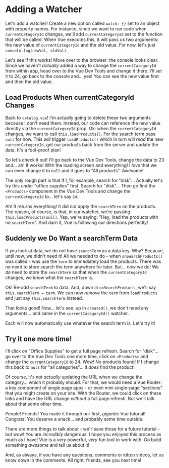 # Adding a Watcher

Let's add a watcher! Create a new option called `watch: {}` set to an object
with property names. For instance, since we want to run code when
`currentCategoryId` changes, we'll add `currentCategoryId` set to the function
that will be called. When Vue executes this, it will pass us two arguments: the
new value of `currentCategoryId` and the old value. For now, let's just
`console.log(newVal, oldVal)`.

Let's see if this works! Move over to the browser: the console looks clear.
Since we haven't *actually* added a way to change the `currentCategoryId` from
within app, head over to the Vue Dev Tools and change it there.
I'll set it to 24, go back to the console and... yes! You can
see the new value first and then the old value.

## Load Products When currentCategoryId Changes

Back to `catalog.vue`! I'm actually going to delete these two arguments because
I don't need them. Instead, our code can reference the new value directly via the
`currentCategoryId` prop. Ok: when the `currentCategoryId` changes, we want to
call `this.loadProducts()`. For the search term pass `null` for now.
This *will* trigger `loadProducts()` which in turn will *read* the new
`currentCategoryId`, get our products back from the server and update the data.
It's a fool-proof plan!

So let's check it out! I'll go back to the Vue Dev Tools, change the data to
23 and... ah! It works! With the loading screen and everything! I *love*
that we can even change it to `null` and it goes to "All products". Awesome!

The only rough part is that if I, for example, search for "disk"...
Actually let's try this under "office supplies" first. Search for "disk"...
Then go find the `<Products>` component in the Vue Dev Tools and change the
`currentCategoryId` to... let's say `24`.

Ah! It returns everything! It did *not* apply the `searchTerm` on the products.
The reason, of course, is that, in our watcher, we're passing
`this.loadProducts(null)`. Yep, we're saying: "Hey, load the products with no
`searchTerm`". And darn it, Vue is following our directions perfectly!

## Suddenly we Do Want a searchTerm Data

If you look at data, we do *not* have `searchTerm` as a data key. Why? Because,
until now, we didn't need it! All we needed to do - when `onSearchProducts()`
was called - was use the `term` to immediately load the products. There was
no  need to store search the term anywhere for later. But... *now* we do! We
*do* need to store the `searchTerm` so that when the `currentCategoryId` changes,
we *know* what the `searchTerm` is.

Ok! Re-add `searchTerm` to data. And, down in `onSearchProducts`, we'll say
`this.searchTerm = term`. We can now *remove* the `term` from `loadProducts`
and just say `this.searchTerm` instead.

That looks good! Now... let's see: up in `created()`, we don't need any arguments...
and same in the `currentCategoryId()` watcher.

Each will now automatically use whatever the search term is. Let's try it!

## Try it one more time!

I'll click on "Office Supplies" to get a full page refresh. Search for
"disk"... go over to the Vue Dev Tools one more time, click on `<Products>` and
change the `currentCategoryId` to 24. Wow! No products found! If I change
this back to `null` for "all categories"... it *does* find the product!

Of course, it's not *actually* updating the URL when we change the category...
which it probably should. For that, we would need a Vue Router: a key component
of single page apps - or even mini single-page "sections" that you might create
on your site. With the Router, we could click on these links and have the URL
change *without* a full page refresh. But we'll talk about that some other time.

People! Friends! You made it through our first, *gigantic* Vue tutorial! Congrats!
You deserve a snack... and probably some time outside.

There *are* more things to talk about - we'll save those for a future tutorial -
but wow! You are *incredibly* dangerous. I hope you enjoyed this process as
much as I have! Vue is a *very* powerful, *very* fun tool to work with. Go build
something *awesome* and tell us about it!

And, as always, if you have any questions, comments or kitten videos, let us know
down in the comments. All right, friends, see you next time!
